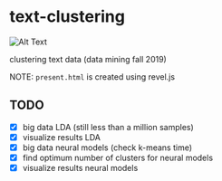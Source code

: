 # text-clustering

![Alt Text](https://media.giphy.com/media/VSYyrK0MzKSyI/giphy.gif)

clustering text data (data mining fall 2019)

NOTE: `present.html` is created using revel.js

## TODO
- [x] big data LDA (still less than a million samples)
- [x] visualize results LDA
- [x] big data neural models (check k-means time)
- [x] find optimum number of clusters for neural models
- [x] visualize results neural models
